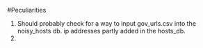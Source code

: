 
#Peculiarities

1. Should probably check for a way to input gov_urls.csv into the noisy_hosts db. ip addresses partly added in the hosts_db.
2. 